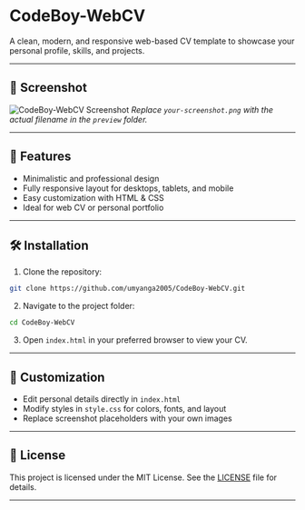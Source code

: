 
# CodeBoy-WebCV

A clean, modern, and responsive web-based CV template to showcase your personal profile, skills, and projects.

---

## 📸 Screenshot

![CodeBoy-WebCV Screenshot](preview/your-screenshot.png)
*Replace `your-screenshot.png` with the actual filename in the `preview` folder.*

---

## 🚀 Features

- Minimalistic and professional design
- Fully responsive layout for desktops, tablets, and mobile
- Easy customization with HTML & CSS
- Ideal for web CV or personal portfolio

---

## 🛠️ Installation

1. Clone the repository:

```bash
git clone https://github.com/umyanga2005/CodeBoy-WebCV.git
```

2. Navigate to the project folder:

```bash
cd CodeBoy-WebCV
```

3. Open `index.html` in your preferred browser to view your CV.

---

## 🎨 Customization

- Edit personal details directly in `index.html`
- Modify styles in `style.css` for colors, fonts, and layout
- Replace screenshot placeholders with your own images

---

## 📄 License

This project is licensed under the MIT License. See the [LICENSE](LICENSE) file for details.

---
